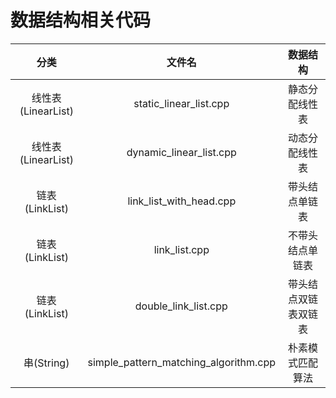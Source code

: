 # 数据结构相关代码

|        分类        |                文件名                 |       数据结构       |
| :----------------: | :-----------------------------------: | :------------------: |
| 线性表(LinearList) |        static_linear_list.cpp         |    静态分配线性表    |
| 线性表(LinearList) |        dynamic_linear_list.cpp        |    动态分配线性表    |
|   链表(LinkList)   |        link_list_with_head.cpp        |    带头结点单链表    |
|   链表(LinkList)   |             link_list.cpp             |   不带头结点单链表   |
|   链表(LinkList)   |         double_link_list.cpp          | 带头结点双链表双链表 |
|     串(String)     | simple_pattern_matching_algorithm.cpp |   朴素模式匹配算法   |

